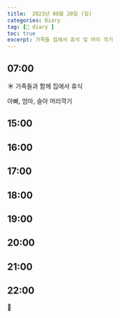 ```yaml
---
title:  2023년 08월 20일 (일)
categories: Diary
tag: [📒 diary ]
toc: true
excerpt: 가족들 집에서 휴식 및 머리 깍기
---
```


## 07:00

☀️ 가족들과 함께 집에서 휴식

아빠, 엄마, 슬아 머리깍기 


## 15:00

## 16:00

## 17:00

## 18:00

## 19:00

## 20:00

## 21:00

## 22:00

🌙

<br><br><br>